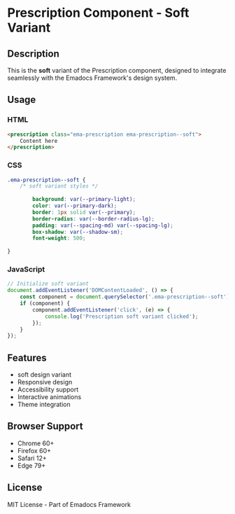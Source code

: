 # Prescription Component - Soft Variant

## Description
This is the **soft** variant of the Prescription component, designed to integrate seamlessly with the Emadocs Framework's design system.

## Usage

### HTML
```html
<prescription class="ema-prescription ema-prescription--soft">
    Content here
</prescription>
```

### CSS
```css
.ema-prescription--soft {
    /* soft variant styles */
    
        background: var(--primary-light);
        color: var(--primary-dark);
        border: 1px solid var(--primary);
        border-radius: var(--border-radius-lg);
        padding: var(--spacing-md) var(--spacing-lg);
        box-shadow: var(--shadow-sm);
        font-weight: 500;
    
}
```

### JavaScript
```javascript
// Initialize soft variant
document.addEventListener('DOMContentLoaded', () => {
    const component = document.querySelector('.ema-prescription--soft');
    if (component) {
        component.addEventListener('click', (e) => {
            console.log('Prescription soft variant clicked');
        });
    }
});
```

## Features
- soft design variant
- Responsive design
- Accessibility support
- Interactive animations
- Theme integration

## Browser Support
- Chrome 60+
- Firefox 60+
- Safari 12+
- Edge 79+

## License
MIT License - Part of Emadocs Framework
